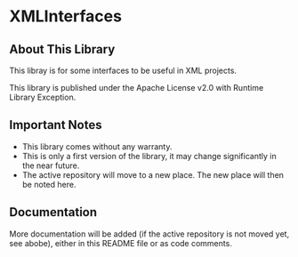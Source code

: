 # XMLInterfaces

## About This Library

This libray is for some interfaces to be useful in XML projects.

This library is published under the Apache License v2.0 with Runtime Library Exception.

## Important Notes

- This library comes without any warranty.
- This is only a first version of the library, it may change significantly in the near future.
- The active repository will move to a new place. The new place will then be noted here.

## Documentation

More documentation will be added (if the active repository is not moved yet, see abobe), either in this README file or as code comments.
